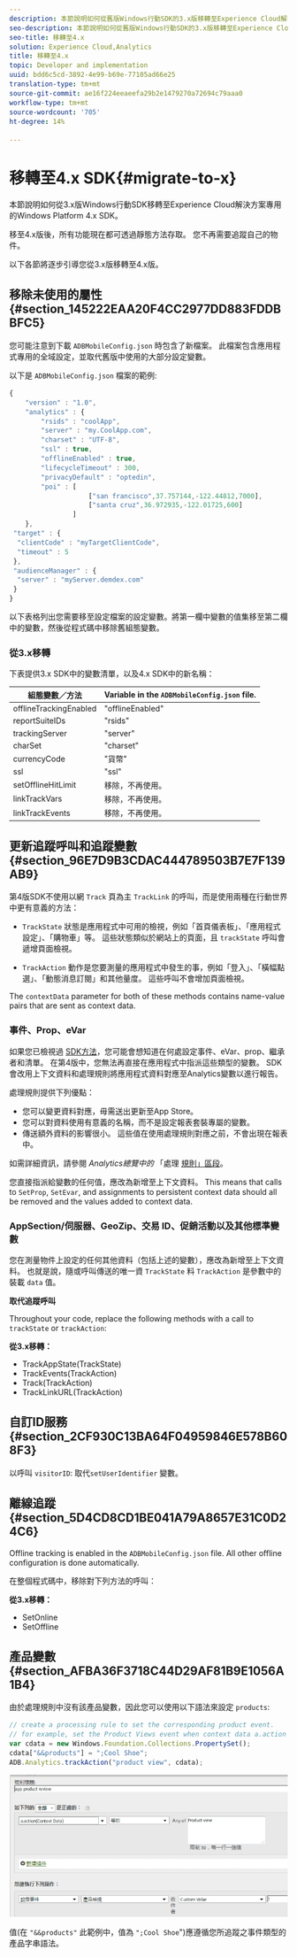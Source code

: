 ```yaml
---
description: 本節說明如何從舊版Windows行動SDK的3.x版移轉至Experience Cloud解決方案適用的Universal Windows Platform 4.x SDK。
seo-description: 本節說明如何從舊版Windows行動SDK的3.x版移轉至Experience Cloud解決方案適用的Universal Windows Platform 4.x SDK。
seo-title: 移轉至4.x
solution: Experience Cloud,Analytics
title: 移轉至4.x
topic: Developer and implementation
uuid: bdd6c5cd-3892-4e99-b69e-77105ad66e25
translation-type: tm+mt
source-git-commit: ae16f224eeaeefa29b2e1479270a72694c79aaa0
workflow-type: tm+mt
source-wordcount: '705'
ht-degree: 14%

---
```



# 移轉至4.x SDK{#migrate-to-x}

本節說明如何從3.x版Windows行動SDK移轉至Experience Cloud解決方案專用的Windows Platform 4.x SDK。

移至4.x版後，所有功能現在都可透過靜態方法存取。 您不再需要追蹤自己的物件。

以下各節將逐步引導您從3.x版移轉至4.x版。

## 移除未使用的屬性 {#section_145222EAA20F4CC2977DD883FDDBBFC5}

您可能注意到下載 `ADBMobileConfig.json` 時包含了新檔案。 此檔案包含應用程式專用的全域設定，並取代舊版中使用的大部分設定變數。

以下是 `ADBMobileConfig.json` 檔案的範例:

```js
{ 
    "version" : "1.0", 
    "analytics" : { 
        "rsids" : "coolApp", 
        "server" : "my.CoolApp.com", 
        "charset" : "UTF-8", 
        "ssl" : true, 
        "offlineEnabled" : true, 
        "lifecycleTimeout" : 300, 
        "privacyDefault" : "optedin", 
        "poi" : [ 
                    ["san francisco",37.757144,-122.44812,7000], 
                    ["santa cruz",36.972935,-122.01725,600] 
                ] 
    }, 
 "target" : { 
  "clientCode" : "myTargetClientCode", 
  "timeout" : 5 
 }, 
 "audienceManager" : { 
  "server" : "myServer.demdex.com" 
 } 
}
```

以下表格列出您需要移至設定檔案的設定變數。將第一欄中變數的值集移至第二欄中的變數，然後從程式碼中移除舊組態變數。

### 從3.x移轉

下表提供3.x SDK中的變數清單，以及4.x SDK中的新名稱：

| 組態變數／方法 | Variable in the `ADBMobileConfig.json` file. |
|--- |--- |
| offlineTrackingEnabled | &quot;offlineEnabled&quot; |
| reportSuiteIDs | &quot;rsids&quot; |
| trackingServer | &quot;server&quot; |
| charSet | &quot;charset&quot; |
| currencyCode | &quot;貨幣&quot; |
| ssl | &quot;ssl&quot; |
| setOfflineHitLimit | 移除，不再使用。 |
| linkTrackVars | 移除，不再使用。 |
| linkTrackEvents | 移除，不再使用。 |

## 更新追蹤呼叫和追蹤變數 {#section_96E7D9B3CDAC444789503B7E7F139AB9}

第4版SDK不使用以網 `Track` 頁為主 `TrackLink` 的呼叫，而是使用兩種在行動世界中更有意義的方法：

* `TrackState` 狀態是應用程式中可用的檢視，例如「首頁儀表板」、「應用程式設定」、「購物車」等。 這些狀態類似於網站上的頁面，且 `trackState` 呼叫會遞增頁面檢視。

* `TrackAction` 動作是您要測量的應用程式中發生的事，例如「登入」、「橫幅點選」、「動態消息訂閱」和其他量度。 這些呼叫不會增加頁面檢視。

The `contextData` parameter for both of these methods contains name-value pairs that are sent as context data.

### 事件、Prop、eVar

如果您已檢視過 [SDK方法](/help/universal-windows/c-configuration/methods.md)，您可能會想知道在何處設定事件、eVar、prop、繼承者和清單。 在第4版中，您無法再直接在應用程式中指派這些類型的變數。 SDK會改用上下文資料和處理規則將應用程式資料對應至Analytics變數以進行報告。

處理規則提供下列優點：

* 您可以變更資料對應，毋需送出更新至App Store。
* 您可以對資料使用有意義的名稱，而不是設定報表套裝專屬的變數。
* 傳送額外資料的影響很小。 這些值在使用處理規則對應之前，不會出現在報表中。

如需詳細資訊，請參閱 *Analytics總覽中的* 「處理 [規則」區段](/help/universal-windows/analytics/analytics.md)。

您直接指派給變數的任何值，應改為新增至上下文資料。 This means that calls to `SetProp`, `SetEvar`, and assignments to persistent context data should all be removed and the values added to context data.

### AppSection/伺服器、GeoZip、交易 ID、促銷活動以及其他標準變數

您在測量物件上設定的任何其他資料（包括上述的變數），應改為新增至上下文資料。 也就是說，隨或呼叫傳送的唯一資 `TrackState` 料 `TrackAction` 是參數中的裝載 `data` 值。

**取代追蹤呼叫**

Throughout your code, replace the following methods with a call to `trackState` or `trackAction`:

**從3.x移轉：**

* TrackAppState(TrackState)
* TrackEvents(TrackAction)
* Track(TrackAction)
* TrackLinkURL(TrackAction)

## 自訂ID服務 {#section_2CF930C13BA64F04959846E578B608F3}

以呼叫 `visitorID`: 取代`setUserIdentifier` 變數。

## 離線追蹤 {#section_5D4CD8CD1BE041A79A8657E31C0D24C6}

Offline tracking is enabled in the `ADBMobileConfig.json` file. All other offline configuration is done automatically.

在整個程式碼中，移除對下列方法的呼叫：

**從3.x移轉：**

* SetOnline
* SetOffline

## 產品變數 {#section_AFBA36F3718C44D29AF81B9E1056A1B4}

由於處理規則中沒有該產品變數，因此您可以使用以下語法來設定 `products`:

```js
// create a processing rule to set the corresponding product event. 
// for example, set the Product Views event when context data a.action = "product view" 
var cdata = new Windows.Foundation.Collections.PropertySet(); 
cdata["&&products"] = ";Cool Shoe"; 
ADB.Analytics.trackAction("product view", cdata);
```

![](assets/prod-view.png)

值(在 `"&&products"` 此範例中，值為 `";Cool Shoe`&quot;)應遵循您所追蹤之事件類型的產品字串語法。
